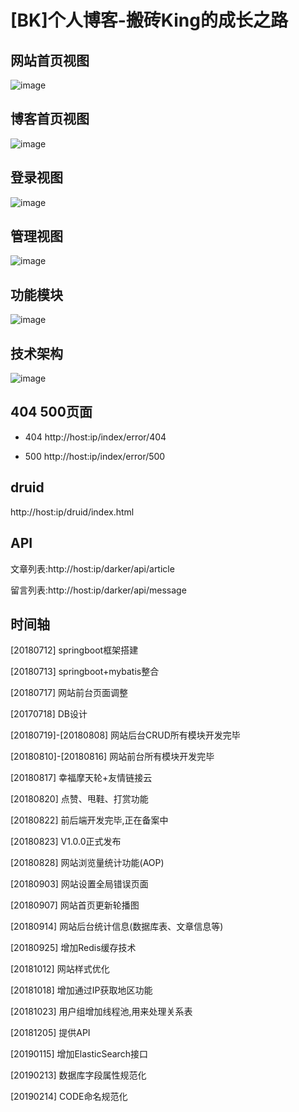 [BK]个人博客-搬砖King的成长之路
====
网站首页视图
-------
![image](https://github.com/omgDarker/darker/blob/master/src/main/resources/static/images/github/index.png)

博客首页视图
-------
![image](https://github.com/omgDarker/darker/blob/master/src/main/resources/static/images/github/index_home.png)

登录视图
-------
![image](https://github.com/omgDarker/darker/blob/master/src/main/resources/static/images/github/admin_login.png)

管理视图
-------
![image](https://github.com/omgDarker/darker/blob/master/src/main/resources/static/images/github/admin_home.png)

功能模块
-------
![image](https://github.com/omgDarker/darker/blob/master/src/main/resources/static/images/github/BK_FM.png)

技术架构
-------
![image](https://github.com/omgDarker/darker/blob/master/src/main/resources/static/images/github/BK_TA.png)

404 500页面
-------

* 404 http://host:ip/index/error/404

* 500 http://host:ip/index/error/500

druid
-------

http://host:ip/druid/index.html

API
-------

文章列表:http://host:ip/darker/api/article

留言列表:http://host:ip/darker/api/message

时间轴
-------
[20180712] springboot框架搭建

[20180713] springboot+mybatis整合

[20180717] 网站前台页面调整

[20170718] DB设计

[20180719]-[20180808] 网站后台CRUD所有模块开发完毕

[20180810]-[20180816] 网站前台所有模块开发完毕

[20180817] 幸福摩天轮+友情链接云

[20180820] 点赞、甩鞋、打赏功能

[20180822] 前后端开发完毕,正在备案中

[20180823] V1.0.0正式发布

[20180828] 网站浏览量统计功能(AOP)

[20180903] 网站设置全局错误页面

[20180907] 网站首页更新轮播图

[20180914] 网站后台统计信息(数据库表、文章信息等)

[20180925] 增加Redis缓存技术

[20181012] 网站样式优化

[20181018] 增加通过IP获取地区功能

[20181023] 用户组增加线程池,用来处理关系表

[20181205] 提供API

[20190115] 增加ElasticSearch接口

[20190213] 数据库字段属性规范化

[20190214] CODE命名规范化
